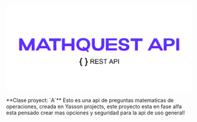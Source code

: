 <p align="center">
  <img src="./assets/apimath.png">
</p>
**Clase proyect: `A`**
Esto es una api de preguntas matematicas de operaciones, creada en Yasson projects, este proyecto esta en fase alfa esta pensado crear mas opciones y seguridad para la api de uso general!